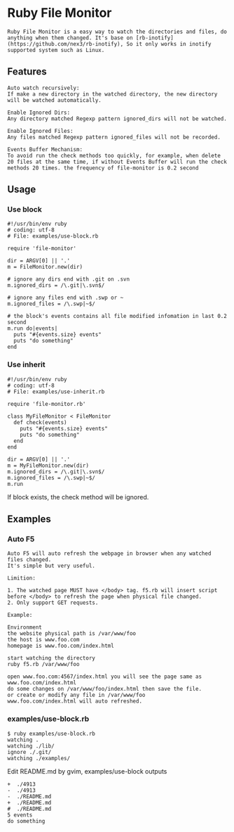 Ruby File Monitor
=================

    Ruby File Monitor is a easy way to watch the directories and files, do anything when them changed. It's base on [rb-inotify](https://github.com/nex3/rb-inotify), So it only works in inotify supported system such as Linux.

Features
--------

    Auto watch recursively:
    If make a new directory in the watched directory, the new directory will be watched automatically.

    Enable Ignored Dirs:
    Any directory matched Regexp pattern ignored_dirs will not be watched.

    Enable Ignored Files:
    Any files matched Regexp pattern ignored_files will not be recorded.

    Events Buffer Mechanism:
    To avoid run the check methods too quickly, for example, when delete 20 files at the same time, if without Events Buffer will run the check methods 20 times. the frequency of file-monitor is 0.2 second

Usage
-----
### Use block

    #!/usr/bin/env ruby
    # coding: utf-8
    # File: examples/use-block.rb

    require 'file-monitor'

    dir = ARGV[0] || '.'
    m = FileMonitor.new(dir)

    # ignore any dirs end with .git on .svn
    m.ignored_dirs = /\.git|\.svn$/

    # ignore any files end with .swp or ~
    m.ignored_files = /\.swp|~$/

    # the block's events contains all file modified infomation in last 0.2 second
    m.run do|events|
      puts "#{events.size} events"
      puts "do something"
    end

### Use inherit

    #!/usr/bin/env ruby
    # coding: utf-8
    # File: examples/use-inherit.rb

    require 'file-monitor.rb'

    class MyFileMonitor < FileMonitor
      def check(events)
        puts "#{events.size} events"
        puts "do something"
      end
    end

    dir = ARGV[0] || '.'
    m = MyFileMonitor.new(dir)
    m.ignored_dirs = /\.git|\.svn$/
    m.ignored_files = /\.swp|~$/
    m.run

If block exists, the check method will be ignored.


Examples
--------
### Auto F5

    Auto F5 will auto refresh the webpage in browser when any watched files changed.
    It's simple but very useful.

    Limition:

    1. The watched page MUST have </body> tag. f5.rb will insert script  before </body> to refresh the page when physical file changed.
    2. Only support GET requests.

    Example:

    Environment
    the website physical path is /var/www/foo
    the host is www.foo.com
    homepage is www.foo.com/index.html

    start watching the directory
    ruby f5.rb /var/www/foo

    open www.foo.com:4567/index.html you will see the page same as www.foo.com/index.html
    do some changes on /var/www/foo/index.html then save the file.
    or create or modify any file in /var/www/foo
    www.foo.com/index.html will auto refreshed.


### examples/use-block.rb

    $ ruby examples/use-block.rb 
    watching .
    watching ./lib/
    ignore ./.git/
    watching ./examples/

Edit README.md by gvim, examples/use-block outputs

    +  ./4913
    -  ./4913
    -  ./README.md
    +  ./README.md
    #  ./README.md
    5 events
    do something
